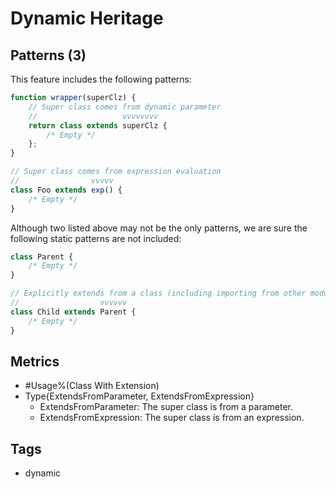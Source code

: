 # Dynamic Heritage

## Patterns (3)

This feature includes the following patterns:

```js
function wrapper(superClz) {
    // Super class comes from dynamic parameter
    //                   vvvvvvvv
    return class extends superClz {
        /* Empty */
    };
}
```

```js
// Super class comes from expression evaluation
//                vvvvv
class Foo extends exp() {
    /* Empty */
}
```

Although two listed above may not be the only patterns, we are sure the following static
patterns are not included:

```js
class Parent {
    /* Empty */
}

// Explicitly extends from a class (including importing from other modules)
//                  vvvvvv
class Child extends Parent {
    /* Empty */
}
```

## Metrics

* #Usage%(Class With Extension)
* Type{ExtendsFromParameter, ExtendsFromExpression}
    * ExtendsFromParameter: The super class is from a parameter.
    * ExtendsFromExpression: The super class is from an expression.

## Tags

* dynamic
